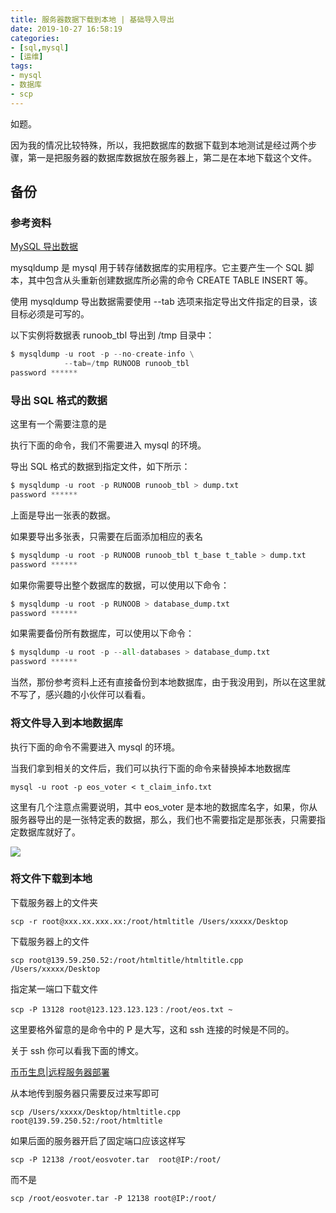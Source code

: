 ```yaml
---
title: 服务器数据下载到本地 | 基础导入导出
date: 2019-10-27 16:58:19
categories:
- [sql,mysql]
- [运维]
tags:
- mysql
- 数据库
- scp
---
```

如题。

<!-- more -->

因为我的情况比较特殊，所以，我把数据库的数据下载到本地测试是经过两个步骤，第一是把服务器的数据库数据放在服务器上，第二是在本地下载这个文件。

## 备份

### 参考资料

[MySQL 导出数据](https://www.runoob.com/mysql/mysql-database-export.html)

mysqldump 是 mysql 用于转存储数据库的实用程序。它主要产生一个 SQL 脚本，其中包含从头重新创建数据库所必需的命令 CREATE TABLE INSERT 等。

使用 mysqldump 导出数据需要使用 --tab 选项来指定导出文件指定的目录，该目标必须是可写的。

以下实例将数据表 runoob_tbl 导出到 /tmp 目录中：

```python
$ mysqldump -u root -p --no-create-info \
            --tab=/tmp RUNOOB runoob_tbl
password ******
```

### 导出 SQL 格式的数据

这里有一个需要注意的是

执行下面的命令，我们不需要进入 mysql 的环境。

导出 SQL 格式的数据到指定文件，如下所示：

```python
$ mysqldump -u root -p RUNOOB runoob_tbl > dump.txt
password ******
```

上面是导出一张表的数据。

如果要导出多张表，只需要在后面添加相应的表名

```python
$ mysqldump -u root -p RUNOOB runoob_tbl t_base t_table > dump.txt
password ******
```

如果你需要导出整个数据库的数据，可以使用以下命令：

```python
$ mysqldump -u root -p RUNOOB > database_dump.txt
password ******
```

如果需要备份所有数据库，可以使用以下命令：

```python
$ mysqldump -u root -p --all-databases > database_dump.txt
password ******
```

当然，那份参考资料上还有直接备份到本地数据库，由于我没用到，所以在这里就不写了，感兴趣的小伙伴可以看看。

### 将文件导入到本地数据库

执行下面的命令不需要进入 mysql 的环境。

当我们拿到相关的文件后，我们可以执行下面的命令来替换掉本地数据库

	mysql -u root -p eos_voter < t_claim_info.txt

这里有几个注意点需要说明，其中 eos_voter 是本地的数据库名字，如果，你从服务器导出的是一张特定表的数据，那么，我们也不需要指定是那张表，只需要指定数据库就好了。

![](/images/mysql/2_0.png)

### 将文件下载到本地

下载服务器上的文件夹

	scp -r root@xxx.xx.xxx.xx:/root/htmltitle /Users/xxxxx/Desktop
	
下载服务器上的文件

	scp root@139.59.250.52:/root/htmltitle/htmltitle.cpp /Users/xxxxx/Desktop

指定某一端口下载文件

	scp -P 13128 root@123.123.123.123：/root/eos.txt ~

这里要格外留意的是命令中的 P 是大写，这和 ssh 连接的时候是不同的。

关于 ssh 你可以看我下面的博文。

[币币生息|远程服务器部署](https://benpaodewoniu.github.io/2019/10/09/bbsx5/)

从本地传到服务器只需要反过来写即可

	scp /Users/xxxxx/Desktop/htmltitle.cpp root@139.59.250.52:/root/htmltitle

如果后面的服务器开启了固定端口应该这样写

	scp -P 12138 /root/eosvoter.tar  root@IP:/root/

而不是

	scp /root/eosvoter.tar -P 12138 root@IP:/root/